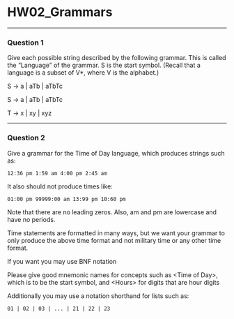 # HW02_Grammars
---
### Question 1

Give each possible string described by the following grammar. This is called the “Language” of
the grammar. S is the start symbol. (Recall that a language is a subset of V\*, where V is the
alphabet.)

 S $\rightarrow$ a | aTb | aTbTc

 S $\rightarrow$ a | aTb | aTbTc
 
 T $\rightarrow$ x | xy | xyz 

---
### Question 2

Give a grammar for the Time of Day language, which produces strings such as: 

`12:36 pm 1:59 am 4:00 pm 2:45 am` 

It also should not produce times like: 

`01:00 pm 99999:00 am 13:99 pm 10:60 pm`

Note that there are no leading zeros. Also, am and pm are lowercase and have no periods.

Time statements are formatted in many ways, but we want your grammar to only produce the above time format and not military time or any other time format.

If you want you may use BNF notation

Please give good mnemonic names for concepts such as \<Time of Day\>, which is to be the start symbol, and \<Hours\> for digits that are hour digits

Additionally you may use a notation shorthand for lists such as:

`01 | 02 | 03 | ... | 21 | 22 | 23`

